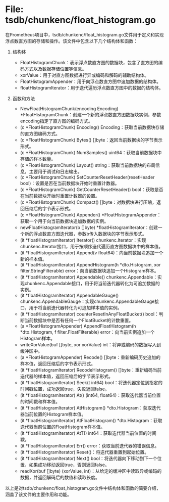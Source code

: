 # File: tsdb/chunkenc/float_histogram.go

在Prometheus项目中，tsdb/chunkenc/float_histogram.go文件用于定义和实现浮点数直方图的存储和操作。该文件中包含以下几个结构体和函数：

1. 结构体
   - FloatHistogramChunk：表示浮点数直方图的数据块，包含了直方图的编码方式以及数据存储位置等信息。
   - xorValue：用于对直方图数据进行异或编码和解码的辅助结构体。
   - FloatHistogramAppender：用于向浮点数直方图中追加数据的结构体。
   - floatHistogramIterator：用于迭代遍历浮点数直方图中的数据的结构体。

2. 函数和方法
   - NewFloatHistogramChunk(encoding Encoding) *FloatHistogramChunk：创建一个新的浮点数直方图数据块实例，参数encoding指定了直方图的编码方式。
   - (c *FloatHistogramChunk) Encoding() Encoding：获取当前数据块存储的直方图编码方式。
   - (c *FloatHistogramChunk) Bytes() []byte：返回当前数据块的字节表示形式。
   - (c *FloatHistogramChunk) NumSamples() uint64：获取当前数据块中存储的样本数量。
   - (c *FloatHistogramChunk) Layout() string：获取当前数据块的布局信息，主要用于调试和日志输出。
   - (c *FloatHistogramChunk) SetCounterResetHeader(resetHeader bool)：设置是否在当前数据块开始时重置计数器。
   - (c *FloatHistogramChunk) GetCounterResetHeader() bool：获取是否在当前数据块开始时重置计数器的设置。
   - (c *FloatHistogramChunk) Compact() []byte：对数据块进行压缩，返回压缩后的字节表示形式。
   - (c *FloatHistogramChunk) Appender() *FloatHistogramAppender：获取一个用于向当前数据块追加数据的实例。
   - newFloatHistogramIterator(b []byte) *floatHistogramIterator：创建一个新的浮点数直方图迭代器，参数b传入数据块的字节表示形式。
   - (it *floatHistogramIterator) Iterator() chunkenc.Iterator：实现chunkenc.Iterator接口，用于按顺序迭代遍历直方图数据块中的样本值。
   - (it *floatHistogramIterator) Append(v float64)：向当前数据块追加一个新的样本值。
   - (it *floatHistogramIterator) AppendHistogram(h *dto.Histogram, xor filter.StringFilterable) error：向当前数据块追加一个Histogram样本。
   - (it *floatHistogramIterator) Appendable() chunkenc.Appendable：实现chunkenc.Appendable接口，用于将当前迭代器转化为可追加数据的实例。
   - (it *floatHistogramIterator) AppendableGauge() chunkenc.AppendableGauge：实现chunkenc.AppendableGauge接口，用于将当前迭代器转化为可追加样本值的实例。
   - (it *floatHistogramIterator) counterResetInAnyFloatBucket() bool：判断当前数据块中是否有任何一个FloatBucket的计数重置。
   - (a *FloatHistogramAppender) AppendFloatHistogram(h *dto.Histogram, f filter.FloatFilterable) error：向当前实例追加一个Histogram样本。
   - writeXorValue(buf []byte, xor xorValue) int：将异或编码的数据写入到缓冲区中。
   - (a *FloatHistogramAppender) Recode() []byte：重新编码历史追加的样本值，返回压缩后的字节表示形式。
   - (it *floatHistogramIterator) RecodeHistogram() []byte：重新编码当前迭代器的样本值，返回压缩后的字节表示形式。
   - (it *floatHistogramIterator) Seek(t int64) bool：将迭代器定位到指定的时间戳位置，成功返回true，失败返回false。
   - (it *floatHistogramIterator) At() (int64, float64)：获取迭代器当前位置的时间戳和样本值。
   - (it *floatHistogramIterator) AtHistogram() *dto.Histogram：获取迭代器当前位置的Histogram样本值。
   - (it *floatHistogramIterator) AtFloatHistogram() *dto.Histogram：获取迭代器当前位置的FloatHistogram样本值。
   - (it *floatHistogramIterator) AtT() int64：获取迭代器当前位置的时间戳。
   - (it *floatHistogramIterator) Err() error：获取当前迭代器的错误信息。
   - (it *floatHistogramIterator) Reset()：将迭代器重置到起始位置。
   - (it *floatHistogramIterator) Next() bool：将迭代器向下移动到下一个位置，如果成功移动返回true，否则返回false。
   - readXor(buf []byte) (xorValue, int)：从给定的缓冲区中读取异或编码的数据，并返回解码后的数值和读取长度。

以上是对tsdb/chunkenc/float_histogram.go文件中结构体和函数的简要介绍，涵盖了该文件的主要作用和功能。

